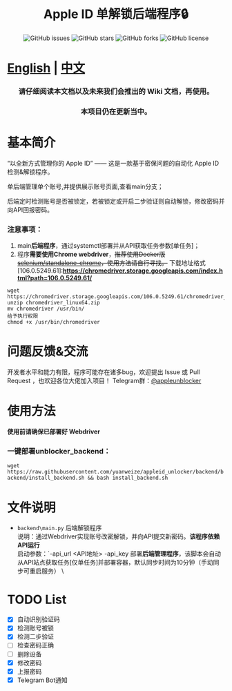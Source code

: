 <h1 align="center">Apple ID 单解锁后端程序🔒</h1>
<p align="center">
    <a href="https://github.com/pplulee/appleid_auto/issues" style="text-decoration:none">
        <img src="https://img.shields.io/github/issues/pplulee/appleid_auto.svg" alt="GitHub issues"/>
    </a>
    <a href="https://github.com/pplulee/appleid_auto/stargazers" style="text-decoration:none" >
        <img src="https://img.shields.io/github/stars/pplulee/appleid_auto.svg" alt="GitHub stars"/>
    </a>
    <a href="https://github.com/pplulee/appleid_auto/network" style="text-decoration:none" >
        <img src="https://img.shields.io/github/forks/pplulee/appleid_auto.svg" alt="GitHub forks"/>
    </a>
    <a href="https://github.com/pplulee/apple_auto/blob/main/LICENSE" style="text-decoration:none" >
        <img src="https://img.shields.io/github/license/pplulee/appleid_auto" alt="GitHub license"/>
    </a>
</p>

# [English](https://github.com/yuanweize/appleid_unlocker/blob/backend/README_EN.md) | [中文](https://github.com/yuanweize/appleid_unlocker/blob/backend/README.md)

<h3 align="center">请仔细阅读本文档以及未来我们会推出的 Wiki 文档，再使用。</h3>  
<h3 align="center">本项目仍在更新当中。</h3>

# 基本简介

“以全新方式管理你的 Apple ID” —— 这是一款基于密保问题的自动化 Apple ID 检测&解锁程序。

单后端管理单个账号,并提供展示账号页面,查看main分支；

后端定时检测账号是否被锁定，若被锁定或开启二步验证则自动解锁，修改密码并向API回报密码。

### 注意事项：


1. main**后端程序**，通过systemctl部署并从API获取任务参数[单任务]；
2. 程序**需要使用Chrome webdriver**，~~推荐使用Docker版 [selenium/standalone-chrome](https://hub.docker.com/r/selenium/standalone-chrome)，使用方法请自行寻找。~~
下载地址格式[106.0.5249.61]:**https://chromedriver.storage.googleapis.com/index.html?path=106.0.5249.61/**
```
wget https://chromedriver.storage.googleapis.com/106.0.5249.61/chromedriver_linux64.zip
unzip chromedriver_linux64.zip
mv chromedriver /usr/bin/
给予执行权限
chmod +x /usr/bin/chromedriver
```

# 问题反馈&交流
开发者水平和能力有限，程序可能存在诸多bug，欢迎提出 Issue 或 Pull Request ，也欢迎各位大佬加入项目！
Telegram群：[@appleunblocker](https://t.me/appleunblocker)

# 使用方法
**使用前请确保已部署好 Webdriver**

### 一键部署unblocker_backend：
`wget https://raw.githubusercontent.com/yuanweize/appleid_unlocker/backend/backend/install_backend.sh && bash install_backend.sh`

# 文件说明
- `backend\main.py` 后端解锁程序 \
说明：通过Webdriver实现账号改密解锁，并向API提交新密码。**该程序依赖API运行** \
启动参数：`-api_url <API地址> -api_key <API key> 
部署**后端管理程序**，该脚本会自动从API站点获取任务[仅单任务]并部署容器，默认同步时间为10分钟（手动同步可重启服务） \


# TODO List
- [x] 自动识别验证码
- [x] 检测账号被锁
- [x] 检测二步验证
- [ ] 检查密码正确
- [ ] 删除设备
- [x] 修改密码
- [x] 上报密码
- [x] Telegram Bot通知
